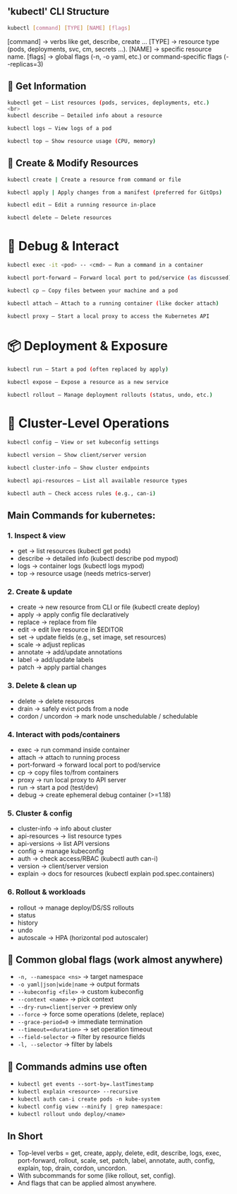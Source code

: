## 'kubectl' CLI Structure

```bash
kubectl [command] [TYPE] [NAME] [flags]
```

[command] → verbs like get, describe, create …
[TYPE] → resource type (pods, deployments, svc, cm, secrets …).
[NAME] → specific resource name.
[flags] → global flags (-n, -o yaml, etc.) or command-specific flags (--replicas=3)


## 📄 Get Information <br>
```bash
kubectl get – List resources (pods, services, deployments, etc.)
<br>
kubectl describe – Detailed info about a resource

kubectl logs – View logs of a pod

kubectl top – Show resource usage (CPU, memory)
```

## 🚀 Create & Modify Resources <br>
```bash
kubectl create | Create a resource from command or file

kubectl apply | Apply changes from a manifest (preferred for GitOps)

kubectl edit – Edit a running resource in-place

kubectl delete – Delete resources
```

# 🔧 Debug & Interact
```bash
kubectl exec -it <pod> -- <cmd> – Run a command in a container

kubectl port-forward – Forward local port to pod/service (as discussed)

kubectl cp – Copy files between your machine and a pod

kubectl attach – Attach to a running container (like docker attach)

kubectl proxy – Start a local proxy to access the Kubernetes API
```

# 📦 Deployment & Exposure
```bash
kubectl run – Start a pod (often replaced by apply)

kubectl expose – Expose a resource as a new service

kubectl rollout – Manage deployment rollouts (status, undo, etc.)
```

# 🧠 Cluster-Level Operations
```bash
kubectl config – View or set kubeconfig settings

kubectl version – Show client/server version

kubectl cluster-info – Show cluster endpoints

kubectl api-resources – List all available resource types

kubectl auth – Check access rules (e.g., can-i)
```

## Main Commands for kubernetes:

### 1. Inspect & view
- get → list resources (kubectl get pods)
- describe → detailed info (kubectl describe pod mypod)
- logs → container logs (kubectl logs mypod)
- top → resource usage (needs metrics-server)

### 2. Create & update
- create → new resource from CLI or file (kubectl create deploy)
- apply → apply config file declaratively
- replace → replace from file
- edit → edit live resource in $EDITOR
- set → update fields (e.g., set image, set resources)
- scale → adjust replicas
- annotate → add/update annotations
- label → add/update labels
- patch → apply partial changes

### 3. Delete & clean up
- delete → delete resources
- drain → safely evict pods from a node
- cordon / uncordon → mark node unschedulable / schedulable

### 4. Interact with pods/containers
- exec → run command inside container
- attach → attach to running process
- port-forward → forward local port to pod/service
- cp → copy files to/from containers
- proxy → run local proxy to API server
- run → start a pod (test/dev)
- debug → create ephemeral debug container (>=1.18)

### 5. Cluster & config
- cluster-info → info about cluster
- api-resources → list resource types
- api-versions → list API versions
- config → manage kubeconfig
- auth → check access/RBAC (kubectl auth can-i)
- version → client/server version
- explain → docs for resources (kubectl explain pod.spec.containers)

### 6. Rollout & workloads
- rollout → manage deploy/DS/SS rollouts
- status
- history
- undo
- autoscale → HPA (horizontal pod autoscaler)

## 🔹 Common global flags (work almost anywhere)

- `-n, --namespace <ns>` → target namespace
- `-o yaml|json|wide|name` → output formats
- `--kubeconfig <file>` → custom kubeconfig
- `--context <name>` → pick context
- `--dry-run=client|server` → preview only
- `--force` → force some operations (delete, replace)
- `--grace-period=0` → immediate termination
- `--timeout=<duration>` → set operation timeout
- `--field-selector` → filter by resource fields
- `-l, --selector` → filter by labels

 ## 🔹 Commands admins use often
- `kubectl get events --sort-by=.lastTimestamp`
- `kubectl explain <resource> --recursive`
- `kubectl auth can-i create pods -n kube-system`
- `kubectl config view --minify | grep namespace:`
- `kubectl rollout undo deploy/<name> `

## In Short

- Top-level verbs = get, create, apply, delete, edit, describe, logs, exec, port-forward, rollout, scale, set, patch, label, annotate, auth, config, explain, top, drain, cordon, uncordon.
- With subcommands for some (like rollout, set, config).
- And flags that can be applied almost anywhere.
